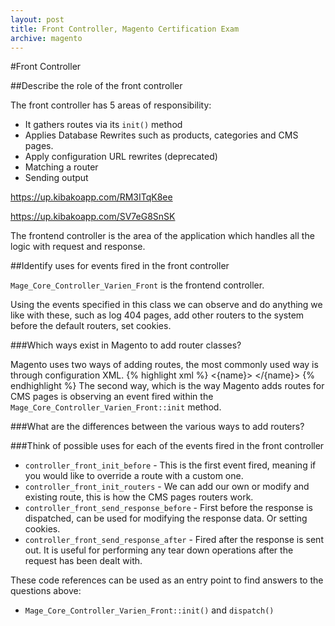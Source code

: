 ```yaml
---
layout: post
title: Front Controller, Magento Certification Exam
archive: magento
---
```

#Front Controller

##Describe the role of the front controller

The front controller has 5 areas of responsibility:

- It gathers routes via its `init()` method
- Applies Database Rewrites such as products, categories and CMS pages.
- Apply configuration URL rewrites (deprecated) 
- Matching a router 
- Sending output

https://up.kibakoapp.com/RM3ITqK8ee

https://up.kibakoapp.com/SV7eG8SnSK

The frontend controller is the area of the application which handles all the logic with request and response.

##Identify uses for events fired in the front controller

`Mage_Core_Controller_Varien_Front` is the frontend controller. 

Using the events specified in this class we can observe and do anything we like with these, such as log 404 pages, add other routers to the system before the default routers, set cookies. 

###Which ways exist in Magento to add router classes?

Magento uses two ways of adding routes, the most commonly used way is through configuration XML.
{% highlight xml %}
    <config>
    <default>
        <web>
            <routers>
                <{name}>
                    <area></area>
                    <class></class>
                </{name}>
            </routers>
        </web>
    </default>
</config>
{% endhighlight %}
The second way, which is the way Magento adds routes for CMS pages is observing an event fired within the `Mage_Core_Controller_Varien_Front::init` method.

###What are the differences between the various ways to add routers?

###Think of possible uses for each of the events fired in the front controller

- `controller_front_init_before` - This is the first event fired, meaning if you would like to override a route with a custom one.
- `controller_front_init_routers` - We can add our own or modify and existing route, this is how the CMS pages routers work.
- `controller_front_send_response_before` - First before the response is dispatched, can be used for modifying the response data. Or setting cookies.
- `controller_front_send_response_after` - Fired after the response is sent out. It is useful for performing any tear down operations after the request has been dealt with.

These code references can be used as an entry point to find answers to the questions above:

- `Mage_Core_Controller_Varien_Front::init()` and `dispatch()`
